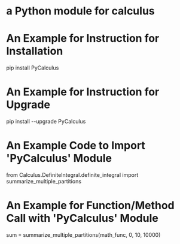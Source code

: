 # a Python module for calculus

# An Example for Instruction for Installation

pip install PyCalculus

# An Example for Instruction for Upgrade

pip install --upgrade PyCalculus

# An Example Code to Import 'PyCalculus' Module

from Calculus.DefiniteIntegral.definite_integral import summarize_multiple_partitions

# An Example for Function/Method Call with 'PyCalculus' Module

sum = summarize_multiple_partitions(math_func, 0, 10, 10000)

